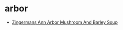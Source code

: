 # arbor

 * [Zingermans Ann Arbor Mushroom And Barley Soup](../../index/z/zingermans-ann-arbor-mushroom-and-barley-soup-40019.json)
